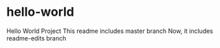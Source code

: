 # hello-world
Hello World Project
This readme includes master branch
Now, it includes readme-edits branch
